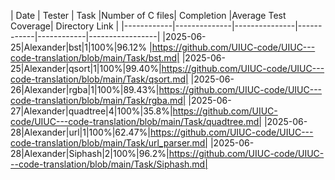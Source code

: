 | Date       | Tester | Task          |Number of C files| Completion |Average Test Coverage| Directory Link |
|------------|--------------|---------------|------------|------------|-----------------|
|2025-06-25|Alexander|bst|1|100%|96.12% |https://github.com/UIUC-code/UIUC---code-translation/blob/main/Task/bst.md|
|2025-06-25|Alexander|qsort|1|100%|99.40%|https://github.com/UIUC-code/UIUC---code-translation/blob/main/Task/qsort.md|
|2025-06-26|Alexander|rgba|1|100%|89.43%|https://github.com/UIUC-code/UIUC---code-translation/blob/main/Task/rgba.md|
|2025-06-27|Alexander|quadtree|4|100%|35.8%|https://github.com/UIUC-code/UIUC---code-translation/blob/main/Task/quadtree.md|
|2025-06-28|Alexander|url|1|100%|62.47%|https://github.com/UIUC-code/UIUC---code-translation/blob/main/Task/url_parser.md|
|2025-06-28|Alexander|Siphash|2|100%|96.2%|https://github.com/UIUC-code/UIUC---code-translation/blob/main/Task/Siphash.md|